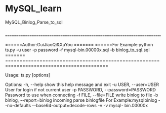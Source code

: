 # MySQL_learn
MySQL_Binlog_Parse_to_sql

      ==========================================================================================
======Author:GuiJiaoQi&XuYou                                              			=======
======For Example:python ts.py -u user -p password -f mysql-bin.00000x.sql -b binlog_to_sql.sql =======
      ==========================================================================================

Usage: ts.py [options]

Options:
  -h, --help            show this help message and exit
  -u USER, --user=USER  User for login if not current user
  -p PASSWORD, --password=PASSWORD
                        Password to use when connecting
  -f FILE, --file=FILE  write binlog to file
  -b binlog, --report=binlog
                        incoming parse binlogfile For Example:mysqlbinlog
                        --no-defaults --base64-output=decode-rows -v -v mysql-
                        bin.00000x
